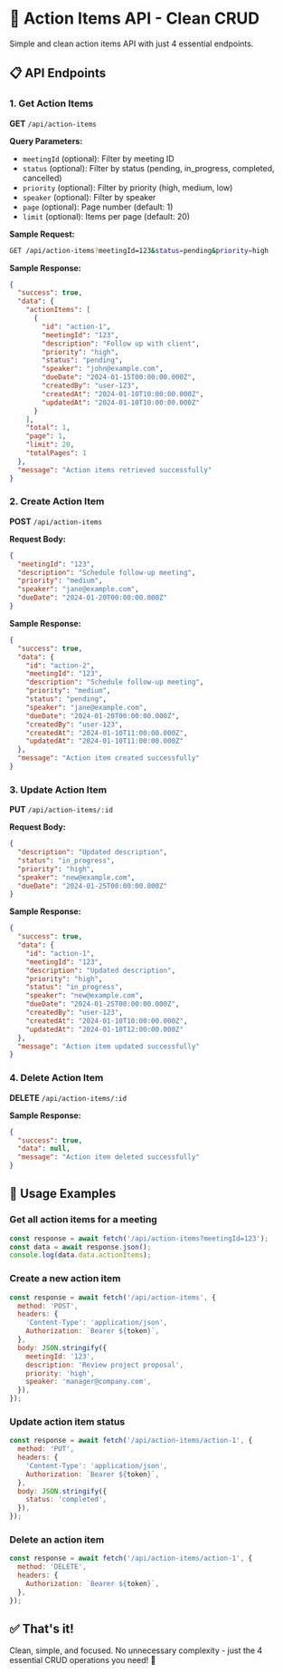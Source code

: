 # 🎯 Action Items API - Clean CRUD

Simple and clean action items API with just 4 essential endpoints.

## 📋 API Endpoints

### 1. Get Action Items

**GET** `/api/action-items`

**Query Parameters:**

- `meetingId` (optional): Filter by meeting ID
- `status` (optional): Filter by status (pending, in_progress, completed, cancelled)
- `priority` (optional): Filter by priority (high, medium, low)
- `speaker` (optional): Filter by speaker
- `page` (optional): Page number (default: 1)
- `limit` (optional): Items per page (default: 20)

**Sample Request:**

```bash
GET /api/action-items?meetingId=123&status=pending&priority=high
```

**Sample Response:**

```json
{
  "success": true,
  "data": {
    "actionItems": [
      {
        "id": "action-1",
        "meetingId": "123",
        "description": "Follow up with client",
        "priority": "high",
        "status": "pending",
        "speaker": "john@example.com",
        "dueDate": "2024-01-15T00:00:00.000Z",
        "createdBy": "user-123",
        "createdAt": "2024-01-10T10:00:00.000Z",
        "updatedAt": "2024-01-10T10:00:00.000Z"
      }
    ],
    "total": 1,
    "page": 1,
    "limit": 20,
    "totalPages": 1
  },
  "message": "Action items retrieved successfully"
}
```

### 2. Create Action Item

**POST** `/api/action-items`

**Request Body:**

```json
{
  "meetingId": "123",
  "description": "Schedule follow-up meeting",
  "priority": "medium",
  "speaker": "jane@example.com",
  "dueDate": "2024-01-20T00:00:00.000Z"
}
```

**Sample Response:**

```json
{
  "success": true,
  "data": {
    "id": "action-2",
    "meetingId": "123",
    "description": "Schedule follow-up meeting",
    "priority": "medium",
    "status": "pending",
    "speaker": "jane@example.com",
    "dueDate": "2024-01-20T00:00:00.000Z",
    "createdBy": "user-123",
    "createdAt": "2024-01-10T11:00:00.000Z",
    "updatedAt": "2024-01-10T11:00:00.000Z"
  },
  "message": "Action item created successfully"
}
```

### 3. Update Action Item

**PUT** `/api/action-items/:id`

**Request Body:**

```json
{
  "description": "Updated description",
  "status": "in_progress",
  "priority": "high",
  "speaker": "new@example.com",
  "dueDate": "2024-01-25T00:00:00.000Z"
}
```

**Sample Response:**

```json
{
  "success": true,
  "data": {
    "id": "action-1",
    "meetingId": "123",
    "description": "Updated description",
    "priority": "high",
    "status": "in_progress",
    "speaker": "new@example.com",
    "dueDate": "2024-01-25T00:00:00.000Z",
    "createdBy": "user-123",
    "createdAt": "2024-01-10T10:00:00.000Z",
    "updatedAt": "2024-01-10T12:00:00.000Z"
  },
  "message": "Action item updated successfully"
}
```

### 4. Delete Action Item

**DELETE** `/api/action-items/:id`

**Sample Response:**

```json
{
  "success": true,
  "data": null,
  "message": "Action item deleted successfully"
}
```

## 🔧 Usage Examples

### Get all action items for a meeting

```javascript
const response = await fetch('/api/action-items?meetingId=123');
const data = await response.json();
console.log(data.data.actionItems);
```

### Create a new action item

```javascript
const response = await fetch('/api/action-items', {
  method: 'POST',
  headers: {
    'Content-Type': 'application/json',
    Authorization: `Bearer ${token}`,
  },
  body: JSON.stringify({
    meetingId: '123',
    description: 'Review project proposal',
    priority: 'high',
    speaker: 'manager@company.com',
  }),
});
```

### Update action item status

```javascript
const response = await fetch('/api/action-items/action-1', {
  method: 'PUT',
  headers: {
    'Content-Type': 'application/json',
    Authorization: `Bearer ${token}`,
  },
  body: JSON.stringify({
    status: 'completed',
  }),
});
```

### Delete an action item

```javascript
const response = await fetch('/api/action-items/action-1', {
  method: 'DELETE',
  headers: {
    Authorization: `Bearer ${token}`,
  },
});
```

## ✅ That's it!

Clean, simple, and focused. No unnecessary complexity - just the 4 essential CRUD operations you need! 🎯
